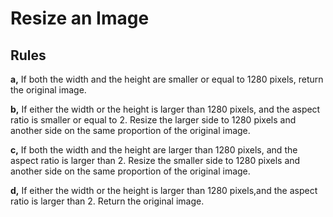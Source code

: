 # Resize an Image
## Rules
**a,** If both the width and the height are smaller or equal to 1280 pixels, return the original image.

**b,** If either the width or the height is larger than 1280 pixels, and the aspect ratio is smaller or equal to 2. Resize the larger side to 1280 pixels and another side on the same proportion of the original image.


**c,** If both the width and the height are larger than 1280 pixels, and the aspect ratio is larger than 2.  Resize the smaller side to 1280 pixels and another side on the same proportion of the original image.

**d,** If either the width or the height is larger than 1280 pixels,and the aspect ratio is larger than 2.  Return the original image.
